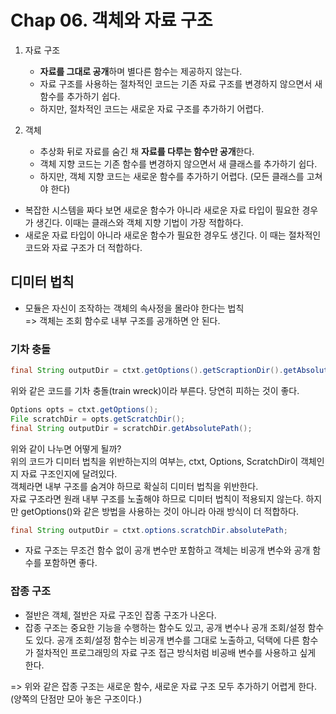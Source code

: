 # Chap 06. 객체와 자료 구조
1. 자료 구조
    - **자료를 그대로 공개**하며 별다른 함수는 제공하지 않는다.
    - 자료 구조를 사용하는 절차적인 코드는 기존 자료 구조를 변경하지 않으면서 새 함수를 추가하기 쉽다.
    - 하지만, 절차적인 코드는 새로운 자료 구조를 추가하기 어렵다.


2. 객체
    - 추상화 뒤로 자료를 숨긴 채 **자료를 다루는 함수만 공개**한다.
    - 객체 지향 코드는 기존 함수를 변경하지 않으면서 새 클래스를 추가하기 쉽다.
    - 하지만, 객체 지향 코드는 새로운 함수를 추가하기 어렵다. (모든 클래스를 고쳐야 한다)


- 복잡한 시스템을 짜다 보면 새로운 함수가 아니라 새로운 자료 타입이 필요한 경우가 생긴다. 이때는 클래스와 객체 지향 기법이 가장 적합하다.
- 새로운 자료 타입이 아니라 새로운 함수가 필요한 경우도 생긴다. 이 때는 절차적인 코드와 자료 구조가 더 적합하다.

## 디미터 법칙
- 모듈은 자신이 조작하는 객체의 속사정을 몰라야 한다는 법칙   
    => 객체는 조회 함수로 내부 구조를 공개하면 안 된다.

### 기차 충돌
```java
final String outputDir = ctxt.getOptions().getScraptionDir().getAbsolutePath();
```
위와 같은 코드를 기차 충돌(train wreck)이라 부른다.
당연히 피하는 것이 좋다.

```java
Options opts = ctxt.getOptions();
File scratchDir = opts.getScratchDir();
final String outputDir = scratchDir.getAbsolutePath();
```
위와 같이 나누면 어떻게 될까?   
위의 코드가 디미터 법칙을 위반하는지의 여부는, ctxt, Options, ScratchDir이 객체인지 자료 구조인지에 달려있다.   
객체라면 내부 구조를 숨겨야 하므로 확실히 디미터 법칙을 위반한다.   
자료 구조라면 원래 내부 구조를 노출해야 하므로 디미터 법칙이 적용되지 않는다. 하지만 getOptions()와 같은 방법을 사용하는 것이 아니라 아래 방식이 더 적합하다.
```java
final String outputDir = ctxt.options.scratchDir.absolutePath;
```

- 자료 구조는 무조건 함수 없이 공개 변수만 포함하고 객체는 비공개 변수와 공개 함수를 포함하면 좋다.

### 잡종 구조
- 절반은 객체, 절반은 자료 구조인 잡종 구조가 나온다.
- 잡종 구조는 중요한 기능을 수행하는 함수도 있고, 공개 변수나 공개 조회/설정 함수도 있다. 공개 조회/설정 함수는 비공개 변수를 그대로 노출하고, 덕택에 다른 함수가 절차적인 프로그래밍의 자료 구조 접근 방식처럼 비공배 변수를 사용하고 싶게 한다.

=> 위와 같은 잡종 구조는 새로운 함수, 새로운 자료 구조 모두 추가하기 어렵게 한다. (양쪽의 단점만 모아 놓은 구조이다.)